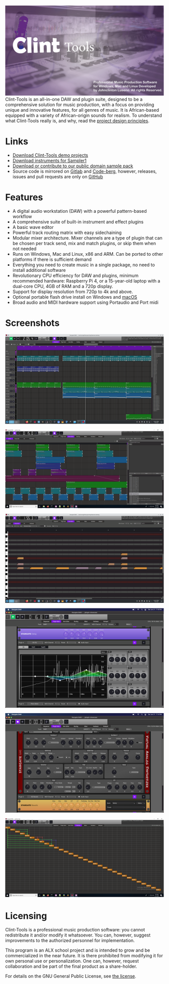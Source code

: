 ![Banner](assets/banner.png?raw=true "Banner")
Clint-Tools is an all-in-one DAW and plugin suite, designed to be a comprehensive
solution for music production, with a focus on providing unique and innovative
features, for all genres of music. It is African-based equipped with a variety of African-origin sounds for realism. To understand what Clint-Tools really is,
and why, read the
[project design principles](docs/project_design_principles.md).

# Links
- [Download Clint-Tools demo projects](
    https://github.com/clintmadeit/ClintToolsv1_demo_projects)
- [Download instruments for Sampler1](https://github.com/sfzinstruments)
- [Download or contribute to our public domain sample pack](
    https://github.com/clintmadeit/ClintTools_sample_pack)
- Source code is mirrored on [Gitlab](https://gitlab.com/Clint-Tools) and
  [Code-berg](https://codeberg.org/Clint-Tools), however, releases, issues and
  pull requests are only on [GitHub](https://github.com/Clint-Tools)

# Features
- A digital audio workstation (DAW) with a powerful pattern-based workflow
- A comprehensive suite of built-in instrument and effect plugins
- A basic wave editor
- Powerful track routing matrix with easy sidechaining
- Modular mixer architecture.  Mixer channels are a type of plugin that can
  be chosen per track send, mix and match plugins, or skip them when not needed
- Runs on Windows, Mac and Linux, x86 and ARM.  Can be ported to other
  platforms if there is sufficient demand
- Everything you need to create music in a single package, no need to install
  additional software
- Revolutionary CPU efficiency for DAW and plugins, minimum recommended
  hardware: Raspberry Pi 4, or a 15-year-old laptop with a
  dual-core CPU, 4GB of RAM and a 720p display.
- Support for display resolution from 720p to 4k and above.
- Optional portable flash drive install on Windows and
  [macOS](docs/troubleshooting/macos_install.md)
- Broad audio and MIDI hardware support using Portaudio and Port midi

# Screenshots
![Sequencer](assets/sequencer.png?raw=true "Sequencer")

![Audio Item](assets/audio_item.png?raw=true "Audio Item")

![Note Item](assets/note_item.png?raw=true "Note Item")

![Effect Plugins](assets/plugins.png?raw=true "Effect Plugins")

![Instrument Plugins](assets/va1.png?raw=true "Instrument Plugins")

![Routing](assets/routing.png?raw=true "Routing")

# Licensing

Clint-Tools is a professional music production software: you cannot redistribute it and/or modify
it whatsoever.
You can, however, suggest improvements to the authorized personnel for implementation.

This program is an ALX school project and is intended to grow and be commercialized in the near future.
It is there prohibited from modifying it for own personal use or personalization.
One can, however, request collaboration
and be part of the final product as a share-holder.

For details on the GNU General Public License, see [the license](LICENSE).

